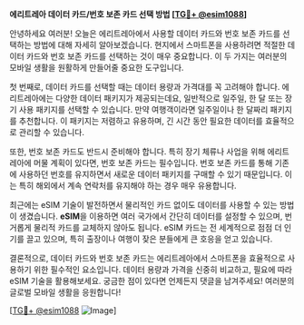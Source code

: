 **에리트레아 데이터 카드/번호 보존 카드 선택 방법 [[TG💪+ @esim1088](https://t.me/s/esim1088)]**

안녕하세요 여러분! 오늘은 에리트레아에서 사용할 데이터 카드와 번호 보존 카드를 선택하는 방법에 대해 자세히 알아보겠습니다. 현지에서 스마트폰을 사용하려면 적절한 데이터 카드와 번호 보존 카드를 선택하는 것이 매우 중요합니다. 이 두 가지는 여러분의 모바일 생활을 원활하게 만들어줄 중요한 도구입니다.

첫 번째로, 데이터 카드를 선택할 때는 데이터 용량과 가격대를 꼭 고려해야 합니다. 에리트레아에는 다양한 데이터 패키지가 제공되는데요, 일반적으로 일주일, 한 달 또는 장기 사용 패키지를 선택할 수 있습니다. 만약 여행객이라면 일주일이나 한 달짜리 패키지를 추천합니다. 이 패키지는 저렴하고 유용하며, 긴 시간 동안 필요한 데이터를 효율적으로 관리할 수 있습니다.

또한, 번호 보존 카드도 반드시 준비해야 합니다. 특히 장기 체류나 사업을 위해 에리트레아에 머물 계획이 있다면, 번호 보존 카드는 필수입니다. 번호 보존 카드를 통해 기존에 사용하던 번호를 유지하면서 새로운 데이터 패키지를 구매할 수 있기 때문입니다. 이는 특히 해외에서 계속 연락처를 유지해야 하는 경우 매우 유용합니다.

최근에는 eSIM 기술이 발전하면서 물리적인 카드 없이도 데이터를 사용할 수 있는 방법이 생겼습니다. **eSIM**을 이용하면 여러 국가에서 간단히 데이터를 설정할 수 있으며, 번거롭게 물리적 카드를 교체하지 않아도 됩니다. eSIM 카드는 전 세계적으로 점점 더 인기를 끌고 있으며, 특히 출장이나 여행이 잦은 분들에게 큰 호응을 얻고 있습니다.

결론적으로, 데이터 카드와 번호 보존 카드는 에리트레아에서 스마트폰을 효율적으로 사용하기 위한 필수적인 요소입니다. 데이터 용량과 가격을 신중히 비교하고, 필요에 따라 eSIM 기술을 활용해보세요. 궁금한 점이 있다면 언제든지 댓글을 남겨주세요! 여러분의 글로벌 모바일 생활을 응원합니다!

[[TG💪+ @esim1088](https://t.me/s/esim1088) ![Image](https://i.postimg.cc/Y0z9fWf4/image.png)]